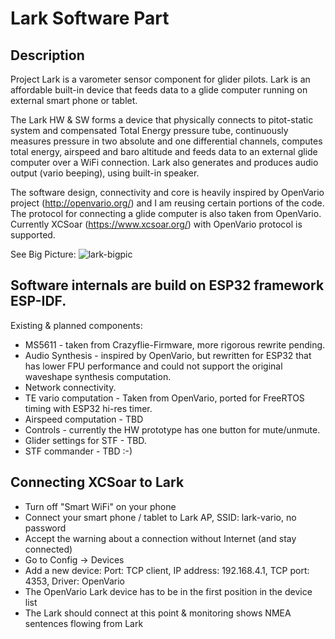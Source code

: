 # Lark Software Part

## Description

Project Lark is a varometer sensor component for glider pilots. Lark is an affordable built-in device that feeds data to a glide computer running on external smart phone or tablet.

The Lark HW & SW forms a device that physically connects to pitot-static system and compensated Total Energy pressure tube, continuously measures pressure in two absolute and one differential channels, computes total energy, airspeed and baro altitude and feeds data to an external glide computer over a WiFi connection. Lark also generates and produces audio output (vario beeping), using built-in speaker.

The software design, connectivity and core is heavily inspired by OpenVario project (http://openvario.org/) and I am reusing certain portions of the code. The protocol for connecting a glide computer is also taken from OpenVario. Currently XCSoar (https://www.xcsoar.org/) with OpenVario protocol is supported.

See Big Picture:
![lark-bigpic](https://user-images.githubusercontent.com/1937910/35197346-3f1961de-fede-11e7-9c7e-9617e9dce038.png)

## Software internals are build on ESP32 framework ESP-IDF.
Existing & planned components:
* MS5611 - taken from Crazyflie-Firmware, more rigorous rewrite pending.
* Audio Synthesis - inspired by OpenVario, but rewritten for ESP32 that has lower FPU performance and could not support the original waveshape synthesis computation.
* Network connectivity.
* TE vario computation - Taken from OpenVario, ported for FreeRTOS timing with ESP32 hi-res timer.
* Airspeed computation - TBD
* Controls - currently the HW prototype has one button for mute/unmute.
* Glider settings for STF - TBD.
* STF commander - TBD :-)

## Connecting XCSoar to Lark
* Turn off "Smart WiFi" on your phone
* Connect your smart phone / tablet to Lark AP, SSID: lark-vario, no password
* Accept the warning about a connection without Internet (and stay connected) 
* Go to Config -> Devices
* Add a new device: Port: TCP client, IP address: 192.168.4.1, TCP port: 4353, Driver: OpenVario
* The OpenVario Lark device has to be in the first position in the device list
* The Lark should connect at this point & monitoring shows NMEA sentences flowing from Lark

